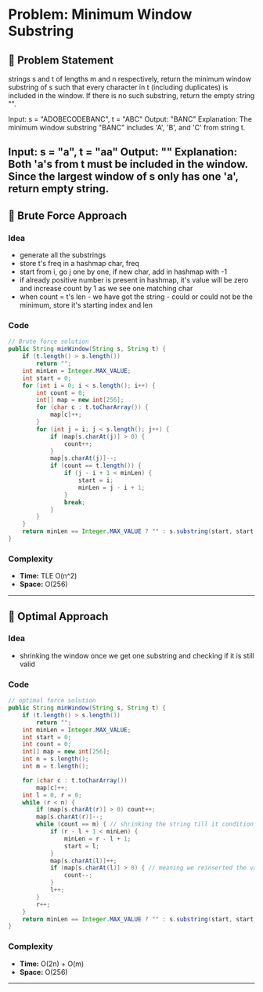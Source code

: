 # Problem: Minimum Window Substring

## 📄 Problem Statement
strings s and t of lengths m and n respectively, return the minimum window substring of s such that 
every character in t (including duplicates) is included in the window. If there is no such substring, 
return the empty string "".

Input: s = "ADOBECODEBANC", t = "ABC"
Output: "BANC"
Explanation: The minimum window substring "BANC" includes 'A', 'B', and 'C' from string t.

Input: s = "a", t = "aa"
Output: ""
Explanation: Both 'a's from t must be included in the window.
Since the largest window of s only has one 'a', return empty string.
---

## 🧠 Brute Force Approach
### Idea
- generate all the substrings
- store t's freq in a hashmap char, freq
- start from i, go j one by one, if new char, add in hashmap with -1
- if already positive number is present in hashmap, it's value will be zero and increase count by 1 as we see one matching char
- when count = t's len - we have got the string - could or could not be the minimum, store it's starting index and len

### Code
```java
// Brute force solution
public String minWindow(String s, String t) {
    if (t.length() > s.length())
        return "";
    int minLen = Integer.MAX_VALUE;
    int start = 0;
    for (int i = 0; i < s.length(); i++) {
        int count = 0;
        int[] map = new int[256];
        for (char c : t.toCharArray()) {
            map[c]++;
        }
        for (int j = i; j < s.length(); j++) {
            if (map[s.charAt(j)] > 0) {
                count++;
            }
            map[s.charAt(j)]--;
            if (count == t.length()) {
                if (j - i + 1 < minLen) {
                    start = i;
                    minLen = j - i + 1;
                }
                break;
            }
        }
    }
    return minLen == Integer.MAX_VALUE ? "" : s.substring(start, start + minLen);
}
```

### Complexity
- **Time:** TLE O(n^2)
- **Space:** O(256)

---

## 🧪 Optimal Approach
### Idea
- shrinking the window once we get one substring and checking if it is still valid

### Code
```java
// optimal force solution
public String minWindow(String s, String t) {
    if (t.length() > s.length())
        return "";
    int minLen = Integer.MAX_VALUE;
    int start = 0;
    int count = 0;
    int[] map = new int[256];
    int n = s.length();
    int m = t.length();

    for (char c : t.toCharArray())
        map[c]++;
    int l = 0, r = 0;
    while (r < n) {
        if (map[s.charAt(r)] > 0) count++;
        map[s.charAt(r)]--;
        while (count == m) { // shrinking the string till it condition is valid
            if (r - l + 1 < minLen) {
                minLen = r - l + 1;
                start = l;
            }
            map[s.charAt(l)]++;
            if (map[s.charAt(l)] > 0) { // meaning we reinserted the value to the map
                count--;
            }
            l++;
        }
        r++;
    }
    return minLen == Integer.MAX_VALUE ? "" : s.substring(start, start + minLen);
}
```

### Complexity
- **Time:** O(2n) + O(m)
- **Space:** O(256)

---